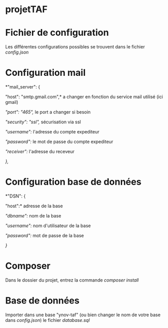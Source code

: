 # projetTAF

# Fichier de configuration

Les différentes configurations possibles se trouvent dans le fichier *config.json*

# Configuration mail

*"mail_server": {

  "host": "smtp.gmail.com",* a changer en fonction du service mail utilisé (ici gmail)

  *"port": "465",* le port a changer si besoin

  *"security": "ssl",* sécurisation via ssl

  *"username":* l'adresse du compte expediteur

  *"password":* le mot de passe du compte expediteur

  *"receiver":* l'adresse du receveur

*},*


# Configuration base de données

*"DSN": {

  "host":* adresse de la base

  *"dbname":* nom de la base

  *"username":* nom d'utilisateur de la base

  *"password":* mot de passe de la base

*}*

# Composer

Dans le dossier du projet, entrez la commande *composer install*


# Base de données

Importer dans une base "ynov-taf" (ou bien changer le nom de votre base dans *config.json*) le fichier *database.sql*
